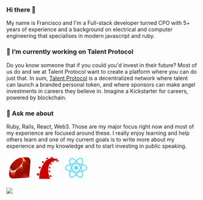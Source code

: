 ### Hi there 👋

My name is Francisco and I'm a Full-stack developer turned CPO with 5+ years of experience and a background on electrical and computer engineering that specialises in modern javascript and ruby.
### 🔭 I’m currently working on Talent Protocol

Do you know someone that if you could you'd invest in their future? Most of us do and we at Talent Protocol want to create a platform where you can do just that. In sum, <a href="https://talentprotocol.com" target="_blank">Talent Protocol</a> is a decentralized network where talent can launch a branded personal token, and where sponsors can make angel investments in careers they believe in. Imagine a Kickstarter for careers, powered by blockchain.

### 💬 Ask me about

Ruby, Rails, React, Web3. Those are my major focus right now and most of my experience are focused around these. I really enjoy learning and help others learn and one of my current goals is to write more about my experience and my knowledge and to start investing in public speaking.

<a href="https://www.ruby-lang.org/en/" target="_blank"><img style="margin: 5px" src="https://raw.githubusercontent.com/devicons/devicon/master/icons/ruby/ruby-original.svg" alt="ruby" width="60" height="60"/></a>
<a href="https://rubyonrails.org/" target="_blank"><img style="margin: 5px" src="https://raw.githubusercontent.com/devicons/devicon/master/icons/rails/rails-plain.svg" alt="rails" width="60" height="60"/></a>
<a href="https://reactjs.org/" target="_blank"><img style="margin: 5px" src="https://raw.githubusercontent.com/devicons/devicon/master/icons/react/react-original.svg" alt="react" width="60" height="60"/></a>

<img src="https://github-readme-stats.vercel.app/api/top-langs/?username=francisco-leal&theme=tokyonight&layout=compact" height="164" />
